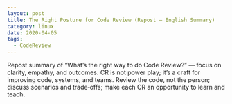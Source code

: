 ```yaml
---
layout: post
title: The Right Posture for Code Review (Repost — English Summary)
category: linux
date: 2020-04-05
tags:
  - CodeReview
---
```


Repost summary of “What’s the right way to do Code Review?” — focus on clarity, empathy, and outcomes. CR is not power play; it’s a craft for improving code, systems, and teams. Review the code, not the person; discuss scenarios and trade‑offs; make each CR an opportunity to learn and teach.

